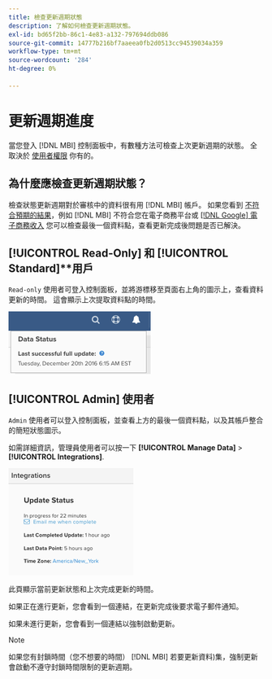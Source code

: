 ```yaml
---
title: 檢查更新週期狀態
description: 了解如何檢查更新週期狀態。
exl-id: bd65f2bb-86c1-4e83-a132-797694ddb086
source-git-commit: 14777b216bf7aaeea0fb2d0513cc94539034a359
workflow-type: tm+mt
source-wordcount: '284'
ht-degree: 0%

---
```


# 更新週期進度

當您登入 [!DNL MBI] 控制面板中，有數種方法可檢查上次更新週期的狀態。 全取決於 [使用者權限](../administrator/user-management/user-management.md) 你有的。

## 為什麼應檢查更新週期狀態？

檢查狀態更新週期對於審核中的資料很有用 [!DNL MBI] 帳戶。 如果您看到 [不符合預期的結果](../data-analyst/data-warehouse-mgr/data-and-updates-faq.md)，例如 [!DNL MBI] 不符合您在電子商務平台或 [[!DNL Google] 電子商務收入](https://experienceleague.adobe.com/docs/commerce-knowledge-base/kb/troubleshooting/miscellaneous/diagnosing-google-ecommerce-revenue-discrepancies.html?lang=en) 您可以檢查最後一個資料點，查看更新完成後問題是否已解決。

## [!UICONTROL Read-Only] 和 [!UICONTROL Standard]**用戶

`Read-only` 使用者可登入控制面板，並將游標移至頁面右上角的圖示上，查看資料更新的時間。 這會顯示上次提取資料點的時間。

![](../../mbi/assets/last-success-data.png)

## [!UICONTROL Admin] 使用者

`Admin` 使用者可以登入控制面板，並查看上方的最後一個資料點，以及其帳戶整合的簡短狀態圖示。

如需詳細資訊，管理員使用者可以按一下 **[!UICONTROL Manage Data]** > **[!UICONTROL Integrations]**.

![](../../mbi/assets/detail-manage-data-integrations.png)

此頁顯示當前更新狀態和上次完成更新的時間。

如果正在進行更新，您會看到一個連結，在更新完成後要求電子郵件通知。

如果未進行更新，您會看到一個連結以強制啟動更新。

>[!NOTE]
>
>如果您有封鎖時間（您不想要的時間） [!DNL MBI] 若要更新資料)集，強制更新會啟動不遵守封鎖時間限制的更新週期。
